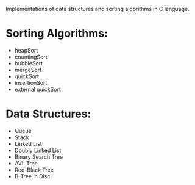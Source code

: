 Implementations of data structures and sorting algorithms in C language.


# **Sorting Algorithms:**
  - heapSort
  - countingSort
  - bubbleSort
  - mergeSort
  - quickSort
  - insertionSort
  - external quickSort
  
 
# **Data Structures:**
  - Queue
  - Stack
  - Linked List
  - Doubly Linked List
  - Binary Search Tree
  - AVL Tree
  - Red-Black Tree
  - B-Tree in Disc

